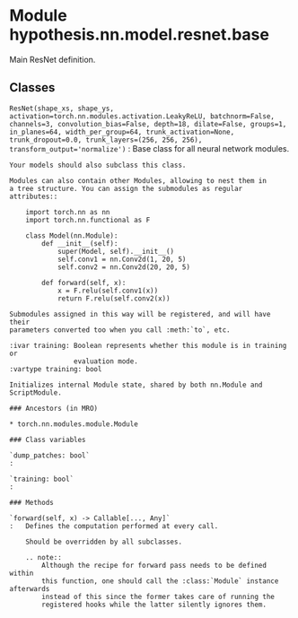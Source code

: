 Module hypothesis.nn.model.resnet.base
======================================
Main ResNet definition.

Classes
-------

`ResNet(shape_xs, shape_ys, activation=torch.nn.modules.activation.LeakyReLU, batchnorm=False, channels=3, convolution_bias=False, depth=18, dilate=False, groups=1, in_planes=64, width_per_group=64, trunk_activation=None, trunk_dropout=0.0, trunk_layers=(256, 256, 256), transform_output='normalize')`
:   Base class for all neural network modules.
    
    Your models should also subclass this class.
    
    Modules can also contain other Modules, allowing to nest them in
    a tree structure. You can assign the submodules as regular attributes::
    
        import torch.nn as nn
        import torch.nn.functional as F
    
        class Model(nn.Module):
            def __init__(self):
                super(Model, self).__init__()
                self.conv1 = nn.Conv2d(1, 20, 5)
                self.conv2 = nn.Conv2d(20, 20, 5)
    
            def forward(self, x):
                x = F.relu(self.conv1(x))
                return F.relu(self.conv2(x))
    
    Submodules assigned in this way will be registered, and will have their
    parameters converted too when you call :meth:`to`, etc.
    
    :ivar training: Boolean represents whether this module is in training or
                    evaluation mode.
    :vartype training: bool
    
    Initializes internal Module state, shared by both nn.Module and ScriptModule.

    ### Ancestors (in MRO)

    * torch.nn.modules.module.Module

    ### Class variables

    `dump_patches: bool`
    :

    `training: bool`
    :

    ### Methods

    `forward(self, x) ‑> Callable[..., Any]`
    :   Defines the computation performed at every call.
        
        Should be overridden by all subclasses.
        
        .. note::
            Although the recipe for forward pass needs to be defined within
            this function, one should call the :class:`Module` instance afterwards
            instead of this since the former takes care of running the
            registered hooks while the latter silently ignores them.
